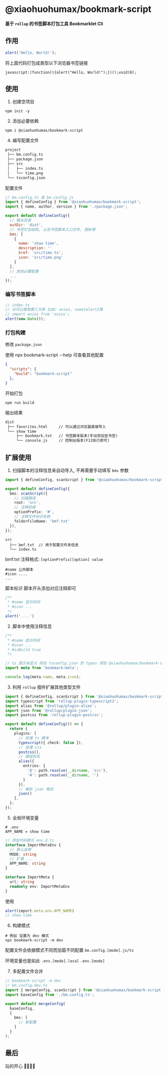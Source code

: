 # @xiaohuohumax/bookmark-script

**基于 `rollup` 的书签脚本打包工具 Bookmarklet Cli**

## 作用

```ts
alert('Hello, World!');
```
将上面代码打包成类型以下浏览器书签链接

```text
javascript:(function(){alert("Hello, World!");})();void(0);
```

## 使用

1. 创建空项目

```shell
npm init -y
```

2. 添加必要依赖

```shell
npm i @xiaohuohumax/bookmark-script
```

4. 编写配置文件

```txt
project
 ├── bm.config.ts
 ├── package.json
 ├── src
 │   ├── index.ts
 │   └── time.png
 └── tsconfig.json
```

配置文件

```js
// bm.config.ts 或 bm.config.js
import { defineConfig } from '@xiaohuohumax/bookmark-script';
import { name, author, version } from './package.json';

export default defineConfig({
  // 输出目录
  outDir: 'dist',
  // 书签打包结构, 以及书签脚本入口文件, 图标等
  bms: [
    {
      name: 'show time',
      description: ''
      href: 'src/time.ts',
      icon: 'src/time.png'
    }
  ],
  // 其他必要配置
  ...
});
```

### 编写书签脚本


```ts
// index.ts
// 也可以使用第三方库 比如: axios, sweetalert2等
// import axios from 'axios';
alert(new Date());
```

### 打包构建

修改 `package.json`

使用 npx bookmark-script --help 可查看其他配置
```json
{
  "scripts": {
    "build": "bookmark-script"
  },
}
```
开始打包

```shell
npm run build
```
输出结果

```txt
dist
 ├── favorites.html     // 可以通过浏览器直接导入
 └── show time
     ├── bookmark.txt   // 书签脚本版本(手动添加至书签)
     └── console.js     // 控制台版本(F12执行即可)
```

## 扩展使用

1. 扫描脚本的注释信息来自动导入, 不再需要手动填写 `bms` 参数

```ts
import { defineConfig, scanScript } from '@xiaohuohumax/bookmark-script';

export default defineConfig({
  bms: scanScript({
    // 扫描路径
    root: 'src',
    // 注释前缀
    optionPrefix: '#',
    // 注释文件标识名称
    folderFileName: 'bmf.txt'
  }),
});
```

``` text
src
  ├── bmf.txt  // 用于配置文件夹信息
  └── index.ts

```
bmf.txt 注释格式: `[optionPrefix][option] value`

```text
#name 公共脚本
#icon ....
...
```

脚本标识 脚本开头添加对应注释即可

```ts
/**
 * #name 显示时间
 * #icon ...
 */
alert('....')
```

2. 脚本中使用注释信息

```ts
/**
 * #name 显示时间
 * #icon ...
 * #isBuild true
 */

// ts 提示未定义 则在 tsconfig.json 的 types 添加 @xiaohuohumax/bookmark-script/client 即可
import meta from 'bookmark:meta';

console.log(meta.name, meta.icon);
```

3. 利用 `rollup` 插件扩展其他类型文件

```ts
import { defineConfig, scanScript } from '@xiaohuohumax/bookmark-script';
import typescript from 'rollup-plugin-typescript2';
import alias from '@rollup/plugin-alias';
import json from '@rollup/plugin-json';
import postcss from 'rollup-plugin-postcss';

export default defineConfig(() => {
  return {
    plugins: [
      // 处理 ts 脚本
      typescript({ check: false }),
      // 处理 css
      postcss(),
      // 路径别名
      alias({
        entries: {
          '@': path.resolve(__dirname, 'src'),
          '#': path.resolve(__dirname, '')
        }
      }),
      // 解析 json 格式
      json()
    ],
  };
});
```

5. 全局环境变量


```text
# .env
APP_NAME = show time
```

```ts
// 添加代码提示 env.d.ts
interface ImportMetaEnv {
  // 默认自带
  MODE: string
  // 扩展 ...
  APP_NAME: string
}

interface ImportMeta {
  url: string
  readonly env: ImportMetaEnv
}
```

使用

```ts
alert(import.meta.env.APP_NAME)
// show time
```

6. 构建模式

```shell
# 例如 设置为 dev 模式
npx bookmark-script -m dev
```
配置文件会依据模式不同而加载不同配置 `bm.config.[mode].js/ts`

环境变量也是如此 `.env.[mode].local` `.env.[mode]`

7. 多配置文件合并

```ts
// bookmark-script -m dev
// bm.config.dev.ts
import { mergeConfig, scanScript } from '@xiaohuohumax/bookmark-script';
import baseConfig from './bm.config.ts';

export default mergeConfig(
  baseConfig,
  {
    bms: [
      // 新配置
    ]
  }
);
```

## 最后

玩的开心 🎉🎉🎉🎉
